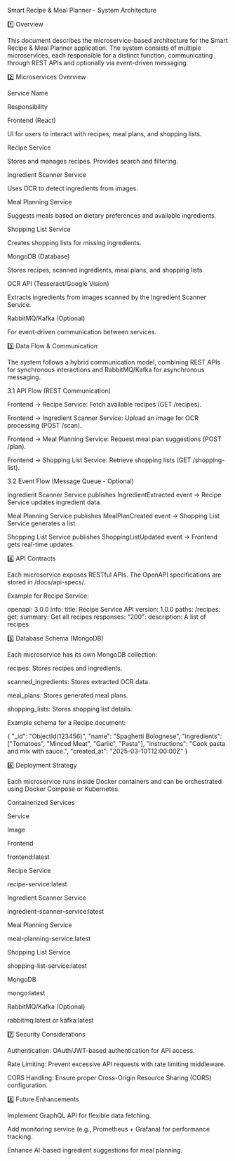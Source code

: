 Smart Recipe & Meal Planner - System Architecture

1️⃣ Overview

This document describes the microservice-based architecture for the Smart Recipe & Meal Planner application. The system consists of multiple microservices, each responsible for a distinct function, communicating through REST APIs and optionally via event-driven messaging.

2️⃣ Microservices Overview

Service Name

Responsibility

Frontend (React)

UI for users to interact with recipes, meal plans, and shopping lists.

Recipe Service

Stores and manages recipes. Provides search and filtering.

Ingredient Scanner Service

Uses OCR to detect ingredients from images.

Meal Planning Service

Suggests meals based on dietary preferences and available ingredients.

Shopping List Service

Creates shopping lists for missing ingredients.

MongoDB (Database)

Stores recipes, scanned ingredients, meal plans, and shopping lists.

OCR API (Tesseract/Google Vision)

Extracts ingredients from images scanned by the Ingredient Scanner Service.

RabbitMQ/Kafka (Optional)

For event-driven communication between services.

3️⃣ Data Flow & Communication

The system follows a hybrid communication model, combining REST APIs for synchronous interactions and RabbitMQ/Kafka for asynchronous messaging.

3.1 API Flow (REST Communication)

Frontend → Recipe Service: Fetch available recipes (GET /recipes).

Frontend → Ingredient Scanner Service: Upload an image for OCR processing (POST /scan).

Frontend → Meal Planning Service: Request meal plan suggestions (POST /plan).

Frontend → Shopping List Service: Retrieve shopping lists (GET /shopping-list).

3.2 Event Flow (Message Queue - Optional)

Ingredient Scanner Service publishes IngredientExtracted event → Recipe Service updates ingredient data.

Meal Planning Service publishes MealPlanCreated event → Shopping List Service generates a list.

Shopping List Service publishes ShoppingListUpdated event → Frontend gets real-time updates.

4️⃣ API Contracts

Each microservice exposes RESTful APIs. The OpenAPI specifications are stored in /docs/api-specs/.

Example for Recipe Service:

openapi: 3.0.0
info:
  title: Recipe Service API
  version: 1.0.0
paths:
  /recipes:
    get:
      summary: Get all recipes
      responses:
        "200":
          description: A list of recipes

5️⃣ Database Schema (MongoDB)

Each microservice has its own MongoDB collection:

recipes: Stores recipes and ingredients.

scanned_ingredients: Stores extracted OCR data.

meal_plans: Stores generated meal plans.

shopping_lists: Stores shopping list details.

Example schema for a Recipe document:

{
  "_id": "ObjectId(123456)",
  "name": "Spaghetti Bolognese",
  "ingredients": ["Tomatoes", "Minced Meat", "Garlic", "Pasta"],
  "instructions": "Cook pasta and mix with sauce.",
  "created_at": "2025-03-10T12:00:00Z"
}

6️⃣ Deployment Strategy

Each microservice runs inside Docker containers and can be orchestrated using Docker Compose or Kubernetes.

Containerized Services

Service

Image

Frontend

frontend:latest

Recipe Service

recipe-service:latest

Ingredient Scanner Service

ingredient-scanner-service:latest

Meal Planning Service

meal-planning-service:latest

Shopping List Service

shopping-list-service:latest

MongoDB

mongo:latest

RabbitMQ/Kafka (Optional)

rabbitmq:latest or kafka:latest

7️⃣ Security Considerations

Authentication: OAuth/JWT-based authentication for API access.

Rate Limiting: Prevent excessive API requests with rate limiting middleware.

CORS Handling: Ensure proper Cross-Origin Resource Sharing (CORS) configuration.

8️⃣ Future Enhancements

Implement GraphQL API for flexible data fetching.

Add monitoring service (e.g., Prometheus + Grafana) for performance tracking.

Enhance AI-based ingredient suggestions for meal planning.